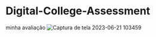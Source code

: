 # Digital-College-Assessment
minha avaliação
![Captura de tela 2023-06-21 103459](https://github.com/PauloGabrielB/Digital-College-Assessment/assets/107644323/dedaa9a8-179d-428b-9654-dcbf6fd439d6)
